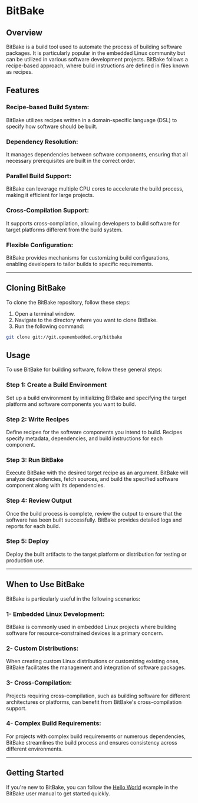 # BitBake

## Overview

BitBake is a build tool used to automate the process of building software packages. It is particularly popular in the embedded Linux community but can be utilized in various software development projects. BitBake follows a recipe-based approach, where build instructions are defined in files known as recipes.

## Features

### Recipe-based Build System:

BitBake utilizes recipes written in a domain-specific language (DSL) to specify how software should be built.

### Dependency Resolution:

It manages dependencies between software components, ensuring that all necessary prerequisites are built in the correct order.

### Parallel Build Support:

BitBake can leverage multiple CPU cores to accelerate the build process, making it efficient for large projects.

### Cross-Compilation Support:
It supports cross-compilation, allowing developers to build software for target platforms different from the build system.
### Flexible Configuration:
BitBake provides mechanisms for customizing build configurations, enabling developers to tailor builds to specific requirements.

---

## Cloning BitBake

To clone the BitBake repository, follow these steps:

1. Open a terminal window.
2. Navigate to the directory where you want to clone BitBake.
3. Run the following command:

```bash
git clone git://git.openembedded.org/bitbake
```
## Usage

To use BitBake for building software, follow these general steps:

### Step 1: Create a Build Environment
Set up a build environment by initializing BitBake and specifying the target platform and software components you want to build.

### Step 2: Write Recipes
Define recipes for the software components you intend to build. Recipes specify metadata, dependencies, and build instructions for each component.

### Step 3: Run BitBake
 Execute BitBake with the desired target recipe as an argument. BitBake will analyze dependencies, fetch sources, and build the specified software component along with its dependencies.

### Step 4: Review Output

Once the build process is complete, review the output to ensure that the software has been built successfully. BitBake provides detailed logs and reports for each build.

### Step 5: Deploy
Deploy the built artifacts to the target platform or distribution for testing or production use.

---

## When to Use BitBake

BitBake is particularly useful in the following scenarios:

### 1- Embedded Linux Development:
BitBake is commonly used in embedded Linux projects where building software for resource-constrained devices is a primary concern.
### 2- Custom Distributions:

When creating custom Linux distributions or customizing existing ones, BitBake facilitates the management and integration of software packages.
### 3- Cross-Compilation:

Projects requiring cross-compilation, such as building software for different architectures or platforms, can benefit from BitBake's cross-compilation support.
### 4- Complex Build Requirements:
For projects with complex build requirements or numerous dependencies, BitBake streamlines the build process and ensures consistency across different environments.

---

## Getting Started
If you're new to BitBake, you can follow the [Hello World](https://docs.yoctoproject.org/bitbake/2.4/bitbake-user-manual/bitbake-user-manual-hello.html) example in the BitBake user manual to get started quickly.
